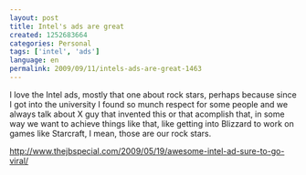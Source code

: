 ```yaml
---
layout: post
title: Intel's ads are great
created: 1252683664
categories: Personal
tags: ['intel', 'ads']
language: en
permalink: 2009/09/11/intels-ads-are-great-1463
---
```

I love the Intel ads, mostly that one about rock stars, perhaps because since I got into the university I found so munch respect for some people and we always talk about X guy that invented this or that acomplish that, in some way we want to achieve things like that, like getting into Blizzard to work on games like Starcraft, I mean, those are our rock stars.

http://www.thejbspecial.com/2009/05/19/awesome-intel-ad-sure-to-go-viral/
